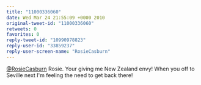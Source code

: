 ```yaml
---
title: "11000336060"
date: Wed Mar 24 21:55:09 +0000 2010
original-tweet-id: "11000336060"
retweets: 0
favorites: 0
reply-tweet-id: "10990978823"
reply-user-id: "33859237"
reply-user-screen-name: "RosieCasburn"
---
```

<a href="https://twitter.com/RosieCasburn">@RosieCasburn</a> Rosie. Your giving me New Zealand envy! When you off to Seville next I'm feeling the need to get back there!
